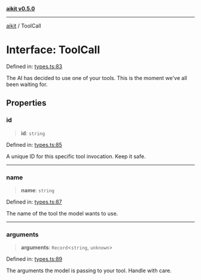 [**aikit v0.5.0**](../README.md)

---

[aikit](../README.md) / ToolCall

# Interface: ToolCall

Defined in: [types.ts:83](https://github.com/chinmaymk/aikit/blob/main/src/types.ts#L83)

The AI has decided to use one of your tools. This is the moment we've all been waiting for.

## Properties

### id

> **id**: `string`

Defined in: [types.ts:85](https://github.com/chinmaymk/aikit/blob/main/src/types.ts#L85)

A unique ID for this specific tool invocation. Keep it safe.

---

### name

> **name**: `string`

Defined in: [types.ts:87](https://github.com/chinmaymk/aikit/blob/main/src/types.ts#L87)

The name of the tool the model wants to use.

---

### arguments

> **arguments**: `Record`\<`string`, `unknown`\>

Defined in: [types.ts:89](https://github.com/chinmaymk/aikit/blob/main/src/types.ts#L89)

The arguments the model is passing to your tool. Handle with care.
